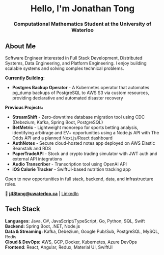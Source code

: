 <h1 align="center">Hello, I'm Jonathan Tong</h1>
<h3 align="center">Computational Mathematics Student at the University of Waterloo</h3>

## About Me

Software Engineer interested in Full Stack Development, Distributed Systems, Data Engineering, and Platform Engineering. I enjoy building scalable systems and solving complex technical problems.

**Currently Building:**
- **Postgres Backup Operator** - A Kubernetes operator that automates pg_dump backups of PostgreSQL to AWS S3 via custom resources, providing declarative and automated disaster recovery

**Previous Projects:**
- **StreamShift** - Zero-downtime database migration tool using CDC (Debezium, Kafka, Spring Boot, PostgreSQL)
- **BetMetric** - Lightweight monorepo for sports betting analysis, identifying arbitrage and EV+ opportunities using a Node.js API with The Odds API and a planned Next.js/React dashboard
- **AuthNotes** - Secure cloud-hosted notes app deployed on AWS Elastic Beanstalk and RDS
- **PaperTradeAPI** - Stock and crypto trading simulator with JWT auth and external API integrations
- **Audio Transcriber** - Transcription tool using OpenAI API
- **iOS Calorie Tracker** - SwiftUI-based nutrition tracking app

Open to new opportunities in full stack, backend, data, and infrastructure roles.

📧 **j48tong@uwaterloo.ca** | [LinkedIn](https://linkedin.com/in/jonathantong03)

## Tech Stack

**Languages:** Java, C#, JavaScript/TypeScript, Go, Python, SQL, Swift  
**Backend:** Spring Boot, .NET, Node.js  
**Data & Streaming:** Kafka, Debezium, Google Pub/Sub, PostgreSQL, MySQL, Redis  
**Cloud & DevOps:** AWS, GCP, Docker, Kubernetes, Azure DevOps  
**Frontend:** React, Angular, Redux, Material UI, SwiftUI
